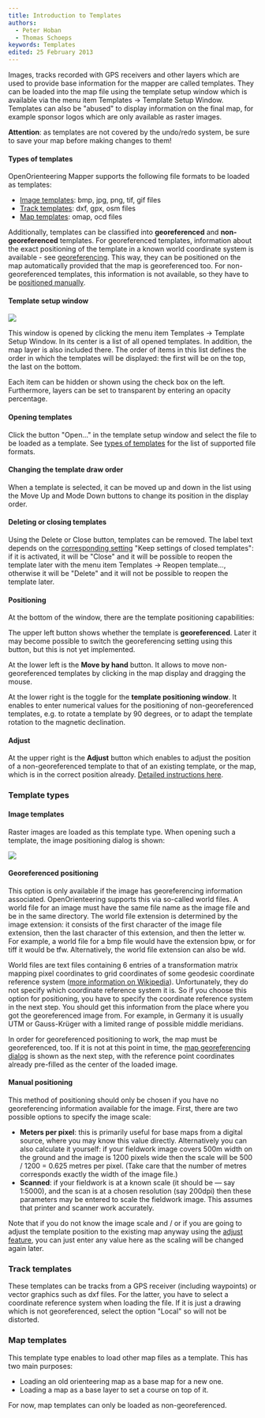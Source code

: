 ```yaml
---
title: Introduction to Templates
authors:
  - Peter Hoban
  - Thomas Schoeps
keywords: Templates
edited: 25 February 2013
---
```


Images, tracks recorded with GPS receivers and other layers which are used to provide base information for the mapper are called templates. They can be loaded into the map file using the template setup window which is available via the menu item Templates -&gt; Template Setup Window. Templates can also be "abused" to display information on the final map, for example sponsor logos which are only available as raster images.

**Attention**: as templates are not covered by the undo/redo system, be sure to save your map before making changes to them!

#### Types of templates

OpenOrienteering Mapper supports the following file formats to be loaded as templates:

 - [Image templates](#image-templates): bmp, jpg, png, tif, gif files
 - [Track templates](#track-templates): dxf, gpx, osm files
 - [Map templates](#map-templates): omap, ocd files


Additionally, templates can be classified into **georeferenced** and **non-georeferenced** templates. For georeferenced templates, information about the exact positioning of the template in a known world coordinate system is available - see [georeferencing](georeferencing.md). This way, they can be positioned on the map automatically provided that the map is georeferenced too. For non-georeferenced templates, this information is not available, so they have to be [positioned manually](#positioning).

#### Template setup window

![ ](images/template_setup_window.png)

This window is opened by clicking the menu item Templates -&gt; Template Setup Window. In its center is a list of all opened templates. In addition, the map layer is also included there. The order of items in this list defines the order in which the templates will be displayed: the first will be on the top, the last on the bottom.

Each item can be hidden or shown using the check box on the left. Furthermore, layers can be set to transparent by entering an opacity percentage.

#### Opening templates

Click the button "Open..." in the template setup window and select the file to be loaded as a template. See [types of templates](#template-types) for the list of supported file formats.

#### Changing the template draw order

When a template is selected, it can be moved up and down in the list using the Move Up and Mode Down buttons to change its position in the display order.

#### Deleting or closing templates

Using the Delete or Close button, templates can be removed. The label text depends on the [corresponding setting](settings.md#keep_closed_templates) "Keep settings of closed templates": if it is activated, it will be "Close" and it will be possible to reopen the template later with the menu item Templates -&gt; Reopen template..., otherwise it will be "Delete" and it will not be possible to reopen the template later.

#### Positioning

At the bottom of the window, there are the template positioning capabilities:

The upper left button shows whether the template is **georeferenced**. Later it may become possible to switch the georeferencing setting using this button, but this is not yet implemented.

At the lower left is the **Move by hand** button. It allows to move non-georeferenced templates by clicking in the map display and dragging the mouse.

At the lower right is the toggle for the **template positioning window**. It enables to enter numerical values for the positioning of non-georeferenced templates, e.g. to rotate a template by 90 degrees, or to adapt the template rotation to the magnetic declination.

#### Adjust
At the upper right is the **Adjust** button which enables to adjust the position of a non-georeferenced template to that of an existing template, or the map, which is in the correct position already. [Detailed instructions here](template_adjust.md).

### Template types

#### Image templates

Raster images are loaded as this template type. When opening such a template, the image positioning dialog is shown:

![ ](images/template_image_positioning.png)

#### Georeferenced positioning

This option is only available if the image has georeferencing information associated. OpenOrienteering supports this via so-called world files. A world file for an image must have the same file name as the image file and be in the same directory. The world file extension is determined by the image extension: it consists of the first character of the image file extension, then the last character of this extension, and then the letter w. For example, a world file for a bmp file would have the extension bpw, or for tiff it would be tfw. Alternatively, the world file extension can also be wld.

World files are text files containing 6 entries of a transformation matrix mapping pixel coordinates to grid coordinates of some geodesic coordinate reference system ([more information on Wikipedia](http://en.wikipedia.org/wiki/World_file)). Unfortunately, they do not specify which coordinate reference system it is. So if you choose this option for positioning, you have to specify the coordinate reference system in the next step. You should get this information from the place where you got the georeferenced image from. For example, in Germany it is usually UTM or Gauss-Kr&uuml;ger with a limited range of possible middle meridians.

In order for georeferenced positioning to work, the map must be georeferenced, too. If it is not at this point in time, the [map georeferencing dialog](georeferencing.md) is shown as the next step, with the reference point coordinates already pre-filled as the center of the loaded image.

#### Manual positioning

This method of positioning should only be chosen if you have no georeferencing information available for the image. First, there are two possible options to specify the image scale:

 - **Meters per pixel**: this is primarily useful for base maps from a digital source, where you may know this value directly. Alternatively you can also calculate it yourself: if your fieldwork image covers 500m width on the ground and the image is 1200 pixels wide then the scale will be 500 / 1200 = 0.625 metres per pixel. (Take care that the number of metres corresponds exactly the width of the image file.)
 - **Scanned**: if your fieldwork is at a known scale (it should be &#8212; say 1:5000), and the scan is at a chosen resolution (say 200dpi) then these parameters may be entered to scale the fieldwork image. This assumes that printer and scanner work accurately.

Note that if you do not know the image scale and / or if you are going to adjust the template position to the existing map anyway using the [adjust feature](#adjust), you can just enter any value here as the scaling will be changed again later.

### Track templates

These templates can be tracks from a GPS receiver (including waypoints) or vector graphics such as dxf files. For the latter, you have to select a coordinate reference system when loading the file. If it is just a drawing which is not georeferenced, select the option "Local" so will not be distorted.

### Map templates

This template type enables to load other map files as a template. This has two main purposes:

 - Loading an old orienteering map as a base map for a new one.
 - Loading a map as a base layer to set a course on top of it.

For now, map templates can only be loaded as non-georeferenced.
